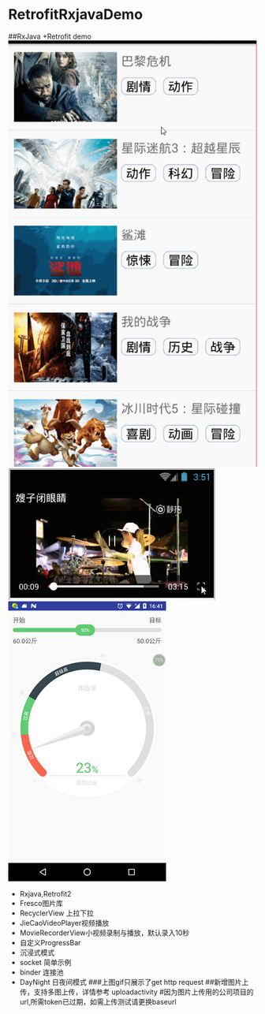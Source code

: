 # RetrofitRxjavaDemo
##RxJava +Retrofit demo
![screenshot](https://github.com/HarryXR/RetrofitRxjavaDemo/blob/master/gif%2Fmy.gif) 
![screenshot](https://github.com/HarryXR/RetrofitRxjavaDemo/blob/master/gif/8.png) 
![screenshot](https://github.com/HarryXR/RetrofitRxjavaDemo/blob/master/gif/2.png) 
- Rxjava,Retrofit2
- Fresco图片库
- RecyclerView 上拉下拉
- JieCaoVideoPlayer视频播放
- MovieRecorderView小视频录制与播放，默认录入10秒
- 自定义ProgressBar
- 沉浸式模式
- socket 简单示例
- binder 连接池
- DayNight 日夜间模式
###上图gif只展示了get http request
##新增图片上传，支持多图上传，详情参考 uploadactivity
#因为图片上传用的公司项目的url,所需token已过期，如需上传测试请更换baseurl
